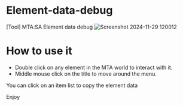 # Element-data-debug
[Tool] MTA:SA Element data debug
![Screenshot 2024-11-29 120012](https://github.com/user-attachments/assets/b501d84e-22cf-4233-aa34-623a99515e38)


# How to use it
- Double click on any element in the MTA world to interact with it.
- Middle mouse click on the title to move around the menu.

You can click on an item list to copy the element data




Enjoy
